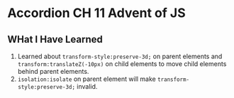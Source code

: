 # Accordion CH 11 Advent of JS

## WHat I Have Learned

1. Learned about `transform-style:preserve-3d;` on parent elements and `transform:translateZ(-10px)` on child elements to move child elements behind parent elements.
2. `isolation:isolate` on parent element will make `transform-style:preserve-3d;` invalid.
